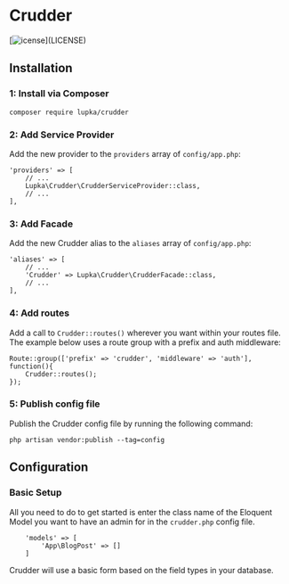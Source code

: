 # Crudder

[![[]()icense](https://img.shields.io/badge/license-MIT-brightgreen.svg?style=flat)](LICENSE)

## Installation

### 1: Install via Composer
```
composer require lupka/crudder
```

### 2: Add Service Provider

Add the new provider to the `providers` array of `config/app.php`:
```
'providers' => [
    // ...
    Lupka\Crudder\CrudderServiceProvider::class,
    // ...
],
```

### 3: Add Facade
Add the new Crudder alias to the `aliases` array of `config/app.php`:
```
'aliases' => [
    // ...
    'Crudder' => Lupka\Crudder\CrudderFacade::class,
    // ...
],
```

### 4: Add routes
Add a call to `Crudder::routes()` wherever you want within your routes file. The example below uses a route group with a prefix and auth middleware:
```
Route::group(['prefix' => 'crudder', 'middleware' => 'auth'], function(){
    Crudder::routes();
});
```

### 5: Publish config file
Publish the Crudder config file by running the following command:
```
php artisan vendor:publish --tag=config
```

## Configuration

### Basic Setup
All you need to do to get started is enter the class name of the Eloquent Model you want to have an admin for in the `crudder.php` config file.
```
    'models' => [
        'App\BlogPost' => []    
    ]
```    
Crudder will use a basic form based on the field types in your database.
